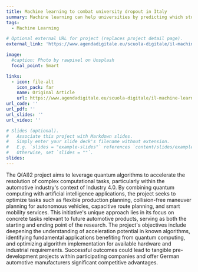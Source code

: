 ```yaml
---
title: Machine learning to combat university dropout in Italy
summary: Machine learning can help universities by predicting which students are at risk of dropping out, allowing institutions to take proactive measures to address this issue, which has serious economic and social consequences in Italy.
tags:
  - Machine Learning

# Optional external URL for project (replaces project detail page).
external_link: 'https://www.agendadigitale.eu/scuola-digitale/il-machine-learning-contro-labbandono-universitario-ecco-come-funziona/'

image:
  #caption: Photo by rawpixel on Unsplash
  focal_point: Smart

links:
  - icon: file-alt
    icon_pack: far
    name: Original Article
    url: https://www.agendadigitale.eu/scuola-digitale/il-machine-learning-contro-labbandono-universitario-ecco-come-funziona/
url_code: ''
url_pdf: ''
url_slides: ''
url_video: ''

# Slides (optional).
#   Associate this project with Markdown slides.
#   Simply enter your slide deck's filename without extension.
#   E.g. `slides = "example-slides"` references `content/slides/example-slides.md`.
#   Otherwise, set `slides = ""`.
slides: 
---
```


The Q(AI)2 project aims to leverage quantum algorithms to accelerate the resolution of complex computational tasks, particularly within the automotive industry's context of Industry 4.0. By combining quantum computing with artificial intelligence applications, the project seeks to optimize tasks such as flexible production planning, collision-free maneuver planning for autonomous vehicles, capacitive route planning, and smart mobility services. This initiative's unique approach lies in its focus on concrete tasks relevant to future automotive products, serving as both the starting and ending point of the research. The project's objectives include deepening the understanding of acceleration potential in known algorithms, identifying fundamental applications benefiting from quantum computing, and optimizing algorithm implementation for available hardware and industrial requirements. Successful outcomes could lead to tangible pre-development projects within participating companies and offer German automotive manufacturers significant competitive advantages.







